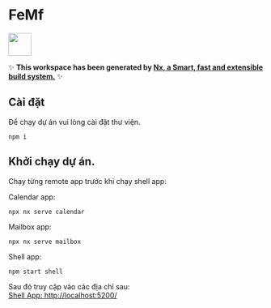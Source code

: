 # FeMf

<a alt="Nx logo" href="https://nx.dev" target="_blank" rel="noreferrer"><img src="https://raw.githubusercontent.com/nrwl/nx/master/images/nx-logo.png" width="45"></a>

✨ **This workspace has been generated by [Nx, a Smart, fast and extensible build system.](https://nx.dev)** ✨

## Cài đặt

Để chạy dự án vui lòng cài đặt thư viện.

```
npm i
```

## Khởi chạy dự án.

Chạy từng remote app trước khi chạy shell app:

Calendar app:
```
npx nx serve calendar
```

Mailbox app:

```
npx nx serve mailbox
```

Shell app:
```
npm start shell
```

Sau đó truy cập vào các địa chỉ sau:
<br>
<a href="http://localhost:5200/">Shell App: http://localhost:5200/</a>
